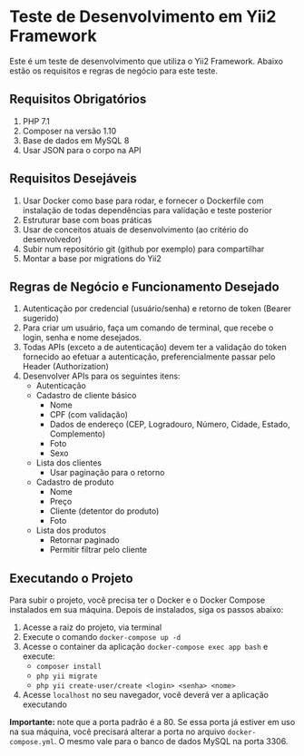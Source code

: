 # Teste de Desenvolvimento em Yii2 Framework

Este é um teste de desenvolvimento que utiliza o Yii2 Framework. Abaixo estão os requisitos e regras de negócio para este teste.

## Requisitos Obrigatórios

1. PHP 7.1
2. Composer na versão 1.10
3. Base de dados em MySQL 8
4. Usar JSON para o corpo na API

## Requisitos Desejáveis

1. Usar Docker como base para rodar, e fornecer o Dockerfile com instalação de todas dependências para validação e teste posterior
2. Estruturar base com boas práticas
3. Usar de conceitos atuais de desenvolvimento (ao critério do desenvolvedor)
4. Subir num repositório git (github por exemplo) para compartilhar
5. Montar a base por migrations do Yii2

## Regras de Negócio e Funcionamento Desejado

1. Autenticação por credencial (usuário/senha) e retorno de token (Bearer sugerido)
2. Para criar um usuário, faça um comando de terminal, que recebe o login, senha e nome desejados.
3. Todas APIs (exceto a de autenticação) devem ter a validação do token fornecido ao efetuar a autenticação, preferencialmente passar pelo Header (Authorization)
4. Desenvolver APIs para os seguintes itens:
    - Autenticação
    - Cadastro de cliente básico
        - Nome
        - CPF (com validação)
        - Dados de endereço (CEP, Logradouro, Número, Cidade, Estado, Complemento)
        - Foto
        - Sexo
    - Lista dos clientes
        - Usar paginação para o retorno
    - Cadastro de produto
        - Nome
        - Preço
        - Cliente (detentor do produto)
        - Foto
    - Lista dos produtos
        - Retornar paginado
        - Permitir filtrar pelo cliente

## Executando o Projeto
Para subir o projeto, você precisa ter o Docker e o Docker Compose instalados em sua máquina. Depois de instalados, siga os passos abaixo:

1. Acesse a raiz do projeto, via terminal
2. Execute o comando `docker-compose up -d`
3. Acesse o container da aplicação `docker-compose exec app bash` e execute:
    - `composer install`
    - `php yii migrate`
    - `php yii create-user/create <login> <senha> <nome>`
4. Acesse `localhost` no seu navegador, você deverá ver a aplicação executando

**Importante:** note que a porta padrão é a 80. Se essa porta já estiver em uso na sua máquina, você precisará alterar a porta no arquivo `docker-compose.yml`. O mesmo vale para o banco de dados MySQL na porta 3306.